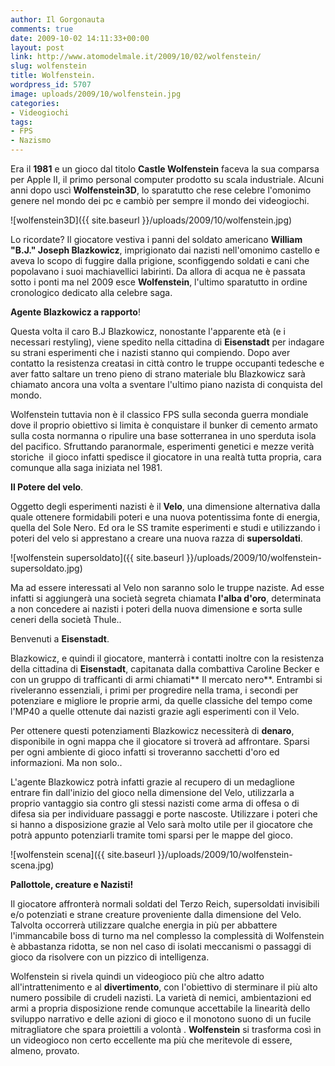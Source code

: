 ```yaml
---
author: Il Gorgonauta
comments: true
date: 2009-10-02 14:11:33+00:00
layout: post
link: http://www.atomodelmale.it/2009/10/02/wolfenstein/
slug: wolfenstein
title: Wolfenstein.
wordpress_id: 5707
image: uploads/2009/10/wolfenstein.jpg
categories:
- Videogiochi
tags:
- FPS
- Nazismo
---
```


Era il **1981** e un gioco dal titolo **Castle Wolfenstein** faceva la sua comparsa per Apple II, il primo personal computer prodotto su scala industriale. Alcuni anni dopo uscì **Wolfenstein3D**, lo sparatutto che rese celebre l'omonimo genere nel mondo dei pc e cambiò per sempre il mondo dei videogiochi.

![wolfenstein3D]({{ site.baseurl }}/uploads/2009/10/wolfenstein.jpg)

Lo ricordate? Il giocatore vestiva i panni del soldato americano **William "B.J." Joseph Blazkowicz**, imprigionato dai nazisti nell'omonimo castello e aveva lo scopo di fuggire dalla prigione, sconfiggendo soldati e cani che popolavano i suoi machiavellici labirinti. Da allora di acqua ne è passata sotto i ponti ma nel 2009 esce **Wolfenstein**, l'ultimo sparatutto in ordine cronologico dedicato alla celebre saga.

**Agente Blazkowicz a rapporto**!

Questa volta il caro B.J Blazkowicz, nonostante l'apparente età (e i necessari restyling), viene spedito nella cittadina di **Eisenstadt** per indagare su strani esperimenti che i nazisti stanno qui compiendo. Dopo aver contatto la resistenza creatasi in città contro le truppe occupanti tedesche e aver fatto saltare un treno pieno di strano materiale blu Blazkowicz sarà chiamato ancora una volta a sventare l'ultimo piano nazista di conquista del mondo.

Wolfenstein tuttavia non è il classico FPS sulla seconda guerra mondiale dove il proprio obiettivo si limita è conquistare il bunker di cemento armato sulla costa normanna o ripulire una base sotterranea in uno sperduta isola del pacifico. Sfruttando paranormale, esperimenti genetici e mezze verità storiche  il gioco infatti spedisce il giocatore in una realtà tutta propria, cara comunque alla saga iniziata nel 1981.

**Il Potere del velo**.

Oggetto degli esperimenti nazisti è il **Velo**, una dimensione alternativa dalla quale ottenere formidabili poteri e una nuova potentissima fonte di energia, quella del Sole Nero. Ed ora le SS tramite esperimenti e studi e utilizzando i poteri del velo si apprestano a creare una nuova razza di **supersoldati**.

![wolfenstein supersoldato]({{ site.baseurl }}/uploads/2009/10/wolfenstein-supersoldato.jpg)

Ma ad essere interessati al Velo non saranno solo le truppe naziste. Ad esse infatti si aggiungerà una società segreta chiamata **l'alba d'oro**, determinata a non concedere ai nazisti i poteri della nuova dimensione e sorta sulle ceneri della società Thule..

Benvenuti a **Eisenstadt**.

Blazkowicz, e quindi il giocatore, manterrà i contatti inoltre con la resistenza della cittadina di **Eisenstadt**, capitanata dalla combattiva Caroline Becker e con un gruppo di trafficanti di armi chiamati** Il mercato nero**. Entrambi si riveleranno essenziali, i primi per progredire nella trama, i secondi per potenziare e migliore le proprie armi, da quelle classiche del tempo come l'MP40 a quelle ottenute dai nazisti grazie agli esperimenti con il Velo.

Per ottenere questi potenziamenti Blazkowicz necessiterà di **denaro**, disponibile in ogni mappa che il giocatore si troverà ad affrontare. Sparsi per ogni ambiente di gioco infatti si troveranno sacchetti d'oro ed informazioni. Ma non solo..

L'agente Blazkowicz potrà infatti grazie al recupero di un medaglione entrare fin dall'inizio del gioco nella dimensione del Velo, utilizzarla a proprio vantaggio sia contro gli stessi nazisti come arma di offesa o di difesa sia per individuare passaggi e porte nascoste. Utilizzare i poteri che si hanno a disposizione grazie al Velo sarà molto utile per il giocatore che potrà appunto potenziarli tramite tomi sparsi per le mappe del gioco.

![wolfenstein scena]({{ site.baseurl }}/uploads/2009/10/wolfenstein-scena.jpg)

**Pallottole, creature e Nazisti!**

Il giocatore affronterà normali soldati del Terzo Reich, supersoldati invisibili e/o potenziati e strane creature proveniente dalla dimensione del Velo. Talvolta occorrerà utilizzare qualche energia in più per abbattere l'immancabile boss di turno ma nel complesso la complessità di Wolfenstein è abbastanza ridotta, se non nel caso di isolati meccanismi o passaggi di gioco da risolvere con un pizzico di intelligenza.

Wolfenstein si rivela quindi un videogioco più che altro adatto all'intrattenimento e al **divertimento**, con l'obiettivo di sterminare il più alto numero possibile di crudeli nazisti. La varietà di nemici, ambientazioni ed armi a propria disposizione rende comunque accettabile la linearità dello sviluppo narrativo e delle azioni di gioco e il monotono suono di un fucile mitragliatore che spara proiettili a volontà . **Wolfenstein** si trasforma così in un videogioco non certo eccellente ma più che meritevole di essere, almeno, provato.
